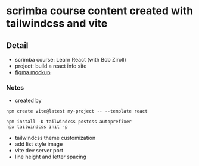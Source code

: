 # scrimba course content created with tailwindcss and vite

## Detail 

* scrimba course: Learn React (with Bob Ziroll) 
* project: build a react info site
* [figma mockup](https://www.figma.com/file/xA1rJVQOorqMW6xjGdBLcI/ReactFacts?node-id=0-4&t=G0n6FBKWCvy4jOJS-0)

### Notes

* created by 
```
npm create vite@latest my-project -- --template react

npm install -D tailwindcss postcss autoprefixer
npx tailwindcss init -p

```
* tailwindcss theme customization
* add list style image 
* vite dev server port
* line height and letter spacing

